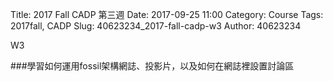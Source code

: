 Title: 2017 Fall CADP 第三週
Date: 2017-09-25  11:00
Category: Course
Tags: 2017fall, CADP
Slug: 40623234_2017-fall-cadp-w3
Author: 40623234

W3


<!-- PELICAN_END_SUMMARY -->

###學習如何運用fossil架構網誌、投影片，以及如何在網誌裡設置討論區











